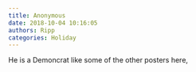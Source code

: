 ```yaml
---
title: Anonymous
date: 2018-10-04 10:16:05
authors: Ripp
categories: Holiday
---
```


 He is a Demoncrat like some of the other posters here,